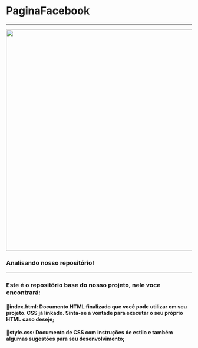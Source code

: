 # PaginaFacebook
---

<p align="center" >
     <img width="600" heigth="600" src="https://user-images.githubusercontent.com/105876093/199734615-9ee38e36-b5ab-4177-b387-cf2ab243ae41.png">
</p>

### Analisando nosso repositório!
---
### Este é o repositório base do nosso projeto, nele voce encontrará:
#### 🔹index.html: Documento HTML finalizado que você pode utilizar em seu projeto. CSS já linkado. Sinta-se a vontade para executar o seu próprio HTML caso deseje;
#### 🔹style.css: Documento de CSS com instruções de estilo e também algumas sugestões para seu desenvolvimento;

